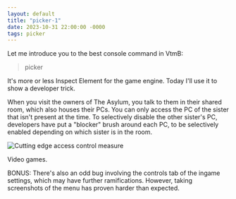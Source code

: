 ```yaml
---
layout: default
title: "picker-1"
date: 2023-10-31 22:00:00 -0000
tags: picker
---
```


Let me introduce you to the best console command in VtmB:

> picker

It's more or less Inspect Element for the game engine. Today I'll use it to show a developer trick.

When you visit the owners of The Asylum, you talk to them in their shared room, which also houses their PCs. You can only access the PC of the sister that isn't present at the time. To selectively disable the other sister's PC, developers have put a "blocker" brush around each PC, to be selectively enabled depending on which sister is in the room.

![Cutting edge access control measure](/assets/blocker.jpg)

Video games.

BONUS: There's also an odd bug involving the controls tab of the ingame settings, which may have further ramifications. However, taking screenshots of the menu has proven harder than expected.